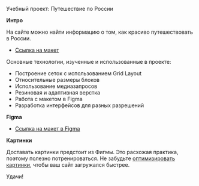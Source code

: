 
Учебный проект: Путешествие по России

**Интро**

На сайте можно найти информацию о том, как красиво путешествовать в России.
* [Ссылка на макет](https://nas719.github.io/russian-travel/)

Основные технологии, изученные и использованные в проекте:

- Построение сеток с использованием Grid Layout
- Относительные размеры блоков
- Использование медиазапросов
- Резиновая и адаптивная верстка
- Работа с макетом в Figma
- Разработка интерфейсов для разных разрешений


**Figma**

* [Ссылка на макет в Figma](https://www.figma.com/file/5S2WSbEFL6awjVWJ0NWL8Q/Sprint-3_-Russia-_-desktop-mobile?node-id=28503%3A0)

**Картинки**

Доставать картинки предстоит из Фигмы. Это расхожая практика, поэтому полезно потренироваться.
Не забудьте [оптимизировать картинки](https://tinypng.com/), чтобы ваш сайт загружался быстрее.

Удачи!
